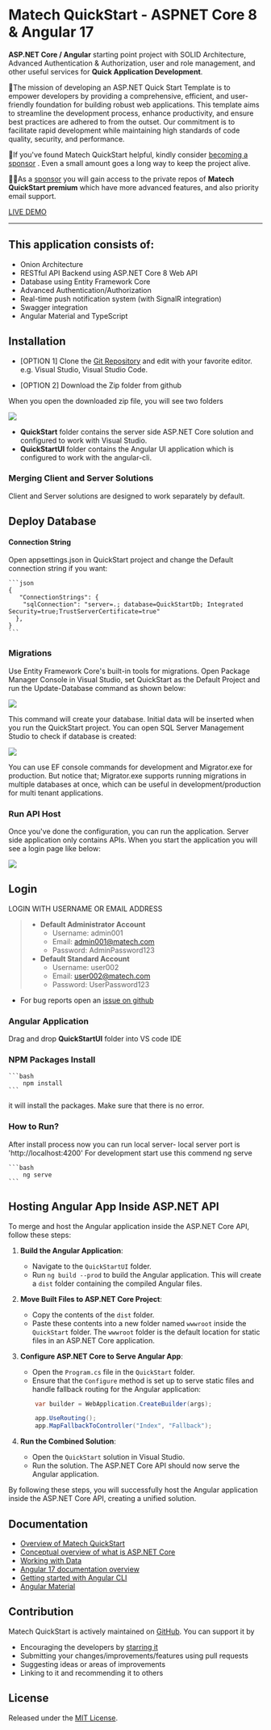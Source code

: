 # **Matech QuickStart** - ASPNET Core 8 & Angular 17 

**ASP.NET Core / Angular** starting point project with SOLID Architecture, Advanced Authentication & Authorization, user and role management, and other useful services for **Quick Application Development**.

🚀The mission of developing an ASP.NET Quick Start Template is to empower developers by providing a comprehensive, efficient, and user-friendly foundation for building robust web applications. This template aims to streamline the development process, enhance productivity, and ensure best practices are adhered to from the outset. Our commitment is to facilitate rapid development while maintaining high standards of code quality, security, and performance.


💝If you've found Matech QuickStart helpful, kindly consider [becoming a sponsor](https://github.com/sponsors/njabulo240) . Even a small amount goes a long way to keep the project alive.

👍🏼As a [sponsor](https://github.com/sponsors/njabulo240) you will gain access to the private repos of **Matech QuickStart premium** which have more advanced features, and also priority email support.

[LIVE DEMO](https://matechdemo.azurewebsites.net)

___

## This application consists of:

*   Onion Architecture
*   RESTful API Backend using ASP.NET Core 8 Web API
*   Database using Entity Framework Core
*   Advanced Authentication/Authorization
*   Real-time push notification system (with SignalR integration)
*   Swagger integration
*   Angular Material and TypeScript


## Installation

* [OPTION 1] Clone the [Git Repository](https://github.com/njabulo240/QuickStart.git) and edit with your favorite editor. e.g. Visual Studio, Visual Studio Code.

* [OPTION 2] Download the Zip folder from github

When you open the downloaded zip file, you will see two folders

<img src="/img/14.png"/>

- **QuickStart** folder contains the server side ASP.NET Core solution and configured to work with Visual Studio.
- **QuickStartUI** folder contains the Angular UI application which is configured to work with the angular-cli.

### Merging Client and Server Solutions
Client and Server solutions are designed to work separately by default.


## Deploy Database 

#### Connection String
Open appsettings.json in QuickStart project and change the Default connection string if you want:

    ```json
    {
       "ConnectionStrings": {
        "sqlConnection": "server=.; database=QuickStartDb; Integrated Security=true;TrustServerCertificate=true"
      },
    }
    ```

### Migrations

Use Entity Framework Core's built-in tools for migrations. Open Package Manager Console in Visual Studio, set QuickStart as the Default Project and run the Update-Database command as shown below:

<img src="/img/16.png" />

This command will create your database. Initial data will be inserted when you run the QuickStart project. You can open SQL Server Management Studio to check if database is created:

<img src="/img/11.png" />

You can use EF console commands for development and Migrator.exe for production. But notice that; Migrator.exe supports running migrations in multiple databases at once, which can be useful in development/production for multi tenant applications.

### Run API Host
Once you've done the configuration, you can run the application. Server side application only contains APIs. When you start the application you will see a login page like below:

<img src="/img/17.png" />

## Login

LOGIN WITH USERNAME OR EMAIL ADDRESS
> * **Default Administrator Account**
>   * Username: admin001
>   * Email:    admin001@matech.com
>   * Password: AdminPassword123
> * **Default Standard Account**
>   * Username: user002
>   * Email:    user002@matech.com
>   * Password: UserPassword123

*	For bug reports open an [issue on github](https://github.com/njabulo240/QuickStart/issues)

### Angular Application
Drag and drop **QuickStartUI** folder into VS code IDE 

### NPM Packages Install
    ```bash
        npm install
    ```
it will install the packages. Make sure that there is no error.


### How to Run?

After install process now you can run local server- local server port is 'http://localhost:4200' For development start use this commend ng serve

    ```bash
        ng serve
    ```

## Hosting Angular App Inside ASP.NET API

To merge and host the Angular application inside the ASP.NET Core API, follow these steps:

1. **Build the Angular Application**:
    - Navigate to the `QuickStartUI` folder.
    - Run `ng build --prod` to build the Angular application. This will create a `dist` folder containing the compiled Angular files.

2. **Move Built Files to ASP.NET Core Project**:
    - Copy the contents of the `dist` folder.
    - Paste these contents into a new folder named `wwwroot` inside the `QuickStart` folder. The `wwwroot` folder is the default location for static files in an ASP.NET Core application.

3. **Configure ASP.NET Core to Serve Angular App**:
    - Open the `Program.cs` file in the `QuickStart` folder.
    - Ensure that the `Configure` method is set up to serve static files and handle fallback routing for the Angular application:
    
    ```csharp
        var builder = WebApplication.CreateBuilder(args);

        app.UseRouting();
        app.MapFallbackToController("Index", "Fallback");

    ```

4. **Run the Combined Solution**:
    - Open the `QuickStart` solution in Visual Studio.
    - Run the solution. The ASP.NET Core API should now serve the Angular application.

By following these steps, you will successfully host the Angular application inside the ASP.NET Core API, creating a unified solution.



## Documentation

*   [Overview of Matech QuickStart](https://www.matechcoding.com)
*   [Conceptual overview of what is ASP.NET Core](https://go.microsoft.com/fwlink/?LinkId=518008)
*   [Working with Data](https://docs.microsoft.com/en-us/ef/#pivot=efcore)
*   [Angular 17 documentation overview](https://angular.io/guide/quickstart)
*   [Getting started with Angular CLI](https://cli.angular.io)
*   [Angular Material](https://material.angular.io)


## Contribution

Matech QuickStart is actively maintained on [GitHub](https://github.com/njabulo240/QuickStart). You can support it by
*   Encouraging the developers by [starring it](https://github.com/njabulo240/QuickStart)
*   Submitting your changes/improvements/features using pull requests
*   Suggesting ideas or areas of improvements
*   Linking to it and recommending it to others


## License

Released under the [MIT License](https://github.com/Njabulo240/QuickStart/blob/master/LICENSE).

